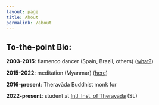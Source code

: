 ```yaml
---
layout: page
title: About
permalink: /about
---
```


## To-the-point Bio:

**2003-2015**: flamenco dancer (Spain, Brazil, others) ([what?](https://www.google.com/search?q=Stefano+Domit+Flamenco))

**2015-2022**: meditation (Myanmar) ([here](https://www.paaukforestmonastery.org/))

**2016-present**: Theravāda Buddhist monk for  
<div id="timer"></div>

<script>
  // Set the date you want to count from
  var countDownDate = new Date("2016-10-07").getTime(); // Ordination date

  // Update the timer every second
  setInterval(function() {
    var now = new Date().getTime();
    var elapsed = now - countDownDate;

    // Calculate years, months, and days
    var years = Math.floor(elapsed / (1000 * 60 * 60 * 24 * 365.25));
    var months = Math.floor((elapsed % (1000 * 60 * 60 * 24 * 365.25)) / (1000 * 60 * 60 * 24 * 30.4375));
    var days = Math.floor((elapsed % (1000 * 60 * 60 * 24 * 30.4375)) / (1000 * 60 * 60 * 24));

    // Display the result in the timer div
    document.getElementById("timer").innerHTML = years + "y " + months + "m " + days + "d ";
  }, 1000);
</script>

**2022-present**: student at [Intl. Inst. of Theravāda](https://www.theravado.com/) (SL)
